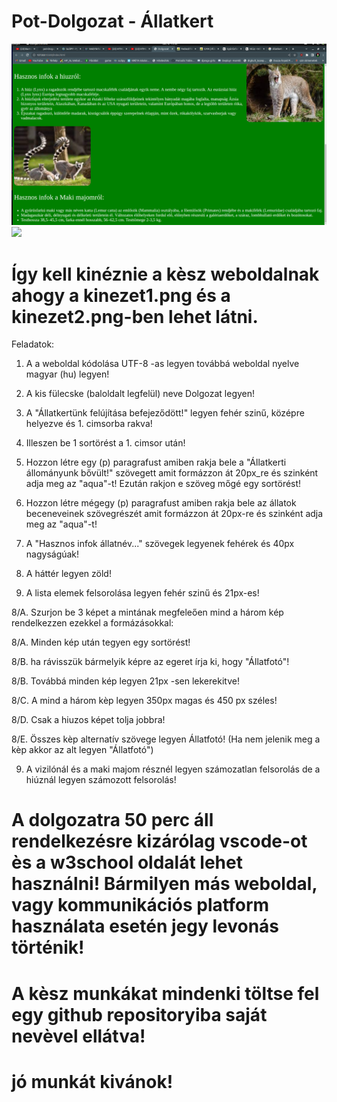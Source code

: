 # Pot-Dolgozat - Állatkert

<img src="kinezet2.png">
<img src="kinezete1.png">

# Így kell kinéznie a kèsz weboldalnak ahogy a kinezet1.png és a kinezet2.png-ben lehet látni.

Feladatok:

1. A a weboldal kódolása UTF-8 -as legyen továbbá weboldal nyelve magyar (hu) legyen!

2. A kis fülecske (baloldalt legfelül) neve Dolgozat legyen!

3. A "Állatkertünk felújítása befejeződött!" legyen fehér szinű, középre helyezve és 1. cimsorba rakva!

4. Illeszen be 1 sortörést a 1. cimsor után!

5. Hozzon létre egy (p) paragrafust amiben rakja bele a "Állatkerti állományunk bővült!" szövegett amit formázzon át 20px_re és szinként adja meg az "aqua"-t! Ezután rakjon e szöveg mőgé egy sortörést!

5. Hozzon létre mégegy (p) paragrafust amiben rakja bele az állatok beceneveinek szövegrészét amit formázzon át 20px-re és szinként adja meg az "aqua"-t! 

5. A "Hasznos infok állatnév..." szövegek legyenek fehérek és 40px nagyságúak!

6. A háttér legyen zöld!

7. A lista elemek felsorolása legyen fehér szinű és 21px-es!

8/A. Szurjon be 3 képet a mintának megfeleően mind a három kép rendelkezzen ezekkel a formázásokkal:

8/A. Minden kép után tegyen egy sortörést!

8/B. ha rávisszük bármelyik képre az egeret írja ki, hogy "Állatfotó"!

8/B. Továbbá minden kép legyen 21px -sen lekerekitve!

8/C. A mind a három kèp legyen 350px magas és 450 px széles!

8/D. Csak a hiuzos képet tolja jobbra!

8/E. Összes kèp alternatív szövege legyen Állatfotó! (Ha nem jelenik meg a kèp akkor az alt legyen "Állatfotó")

9. A vizilónál és a maki majom résznél legyen számozatlan felsorolás de a hiúznál legyen számozott felsorolás!

# A dolgozatra 50 perc áll rendelkezésre kizárólag vscode-ot ès a w3school oldalát lehet használni! Bármilyen más weboldal, vagy kommunikációs platform használata esetén jegy levonás történik!

# A kèsz munkákat mindenki töltse fel egy github repositoryiba saját nevèvel ellátva!

# jó munkát kivánok! 


